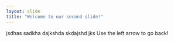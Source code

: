 ```yaml
---
layout: slide
title: "Welcome to our second slide!"
---
```

jsdhas sadkha dajkshda skdajshd jks
Use the left arrow to go back!
